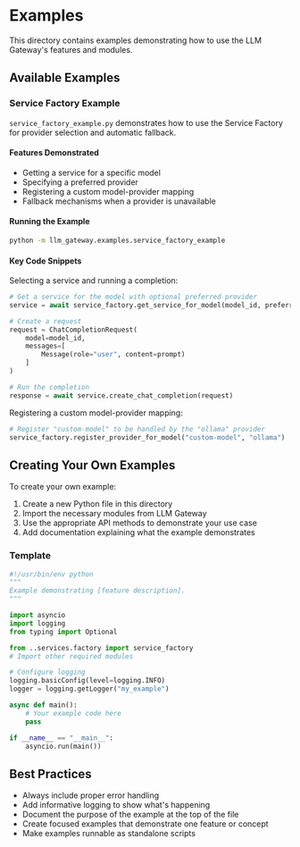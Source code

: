 # Examples

This directory contains examples demonstrating how to use the LLM Gateway's features and modules.

## Available Examples

### Service Factory Example

`service_factory_example.py` demonstrates how to use the Service Factory for provider selection and automatic fallback.

#### Features Demonstrated

- Getting a service for a specific model
- Specifying a preferred provider
- Registering a custom model-provider mapping
- Fallback mechanisms when a provider is unavailable

#### Running the Example

```bash
python -m llm_gateway.examples.service_factory_example
```

#### Key Code Snippets

Selecting a service and running a completion:

```python
# Get a service for the model with optional preferred provider
service = await service_factory.get_service_for_model(model_id, preferred_provider)

# Create a request
request = ChatCompletionRequest(
    model=model_id,
    messages=[
        Message(role="user", content=prompt)
    ]
)

# Run the completion
response = await service.create_chat_completion(request)
```

Registering a custom model-provider mapping:

```python
# Register "custom-model" to be handled by the "ollama" provider
service_factory.register_provider_for_model("custom-model", "ollama")
```

## Creating Your Own Examples

To create your own example:

1. Create a new Python file in this directory
2. Import the necessary modules from LLM Gateway
3. Use the appropriate API methods to demonstrate your use case
4. Add documentation explaining what the example demonstrates

### Template

```python
#!/usr/bin/env python
"""
Example demonstrating [feature description].
"""

import asyncio
import logging
from typing import Optional

from ..services.factory import service_factory
# Import other required modules

# Configure logging
logging.basicConfig(level=logging.INFO)
logger = logging.getLogger("my_example")

async def main():
    # Your example code here
    pass

if __name__ == "__main__":
    asyncio.run(main())
```

## Best Practices

- Always include proper error handling
- Add informative logging to show what's happening
- Document the purpose of the example at the top of the file
- Create focused examples that demonstrate one feature or concept
- Make examples runnable as standalone scripts 